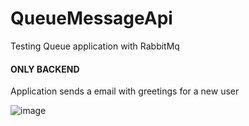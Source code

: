 # QueueMessageApi
Testing Queue application with RabbitMq

<h4>ONLY BACKEND</h4>

Application sends a email with greetings for a new user 


![image](https://github.com/LucasMarapodi/QueueMessageApi/assets/73963214/008ffba9-9ae8-4fb7-9570-f3af8a8a4ede)
